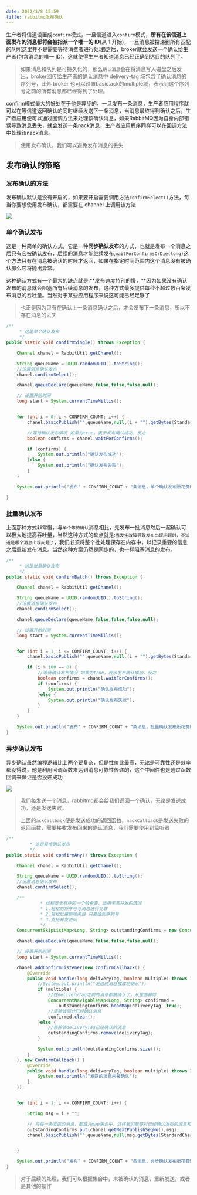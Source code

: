 ```yaml
---
date: 2022/1/8 15:59
title: rabbitmq发布确认
---
```




生产者将信道设置成`confirm`模式，一旦信道进入`confirm`模式，**所有在该信道上面发布的消息都将会被指派一个唯一的 ID**(从 1 开始)，一旦消息被投递到所有匹配的`队列`(这里并不是需要等待消费者进行处理)之后，broker就会发送一个确认给生产者(包含消息的唯一 ID)，这就使得生产者知道消息已经正确到达目的队列了。



> 如果消息和队列是可持久化的，那么`确认消息`会在将消息写入磁盘之后发出，broker回传给生产者的确认消息中 delivery-tag 域包含了确认消息的序列号，此外 broker 也可以设置basic.ack的multiple域，表示到这个序列号之前的所有消息都已经得到了处理。



confirm模式最大的好处在于他是异步的，一旦发布一条消息，生产者应用程序就可以在等信道返回确认的同时继续发送下一条消息，当消息最终得到确认之后，生产者应用便可以通过回调方法来处理该确认消息，如果RabbitMQ因为自身内部错误导致消息丢失，就会发送一条nack消息，生产者应用程序同样可以在回调方法中处理该nack消息。



> 使用发布确认，我们可以避免发布消息的丢失



## 发布确认的策略





### 发布确认的方法

发布确认默认是没有开启的，如果要开启需要调用方法`confirmSelect()`方法，每当你要想使用发布确认，都需要在 channel 上调用该方法



![](https://picture.xcye.xyz/image-20220108160130315.png)



### **单个确认发布** 

这是一种简单的确认方式，它是一种**同步确认发布**的方式，也就是发布一个消息之后只有它被确认发布，后续的消息才能继续发布,`waitForConfirmsOrDie(long)`这个方法只有在消息被确认的时候才返回，如果在指定时间范围内这个消息没有被确认那么它将抛出异常。



这种确认方式有一个最大的缺点就是:**发布速度特别的慢，**因为如果没有确认发布的消息就会阻塞所有后续消息的发布，这种方式最多提供每秒不超过数百条发布消息的吞吐量。当然对于某些应用程序来说这可能已经足够了



> 也正是因为只有在确认上一条消息确认之后，才会发布下一条消息，所以不存在消息的丢失



```java
/**
     * 这是单个确认发布
     */
public static void confirmSingle() throws Exception {

    Channel chanel = RabbitUtil.getChanel();

    String queueName = UUID.randomUUID().toString();
    //设置消息确认发布
    chanel.confirmSelect();

    chanel.queueDeclare(queueName,false,false,false,null);

    // 设置开始时间
    long start = System.currentTimeMillis();


    for (int i = 0; i < CONFIRM_COUNT; i++) {
        chanel.basicPublish("",queueName,null,(i + "").getBytes(StandardCharsets.UTF_8));

        //等待确认发布情况 如果为true，表示发布确认成功，反之
        boolean confirms = chanel.waitForConfirms();

        if (confirms) {
            System.out.println("确认发布成功");
        }else {
            System.out.println("确认发布失败");
        }
    }

    System.out.println("发布" + CONFIRM_COUNT + "条消息，单个确认发布所花费时间 ms: " + (System.currentTimeMillis() - start));

}
```



### **批量确认发布** 

上面那种方式非常慢，与`单个等待确认`消息相比，先发布一批消息然后一起确认可以极大地提高吞吐量，当然这种方式的缺点就是:`当发生故障导致发布出现问题时，不知道是哪个消息出现问题了`，我们必须将整个批处理保存在内存中，以记录重要的信息之后重新发布消息。当然这种方案仍然是同步的，也一样阻塞消息的发布。



```java
/**
     * 这是批量确认发布
     */
public static void confirmBatch() throws Exception {

    Channel chanel = RabbitUtil.getChanel();

    String queueName = UUID.randomUUID().toString();
    //设置消息确认发布
    chanel.confirmSelect();

    chanel.queueDeclare(queueName,false,false,false,null);

    // 设置开始时间
    long start = System.currentTimeMillis();


    for (int i = 1; i <= CONFIRM_COUNT; i++) {
        chanel.basicPublish("",queueName,null,(i + "").getBytes(StandardCharsets.UTF_8));

        if (i % 100 == 0) {
            //等待确认发布情况 如果为true，表示发布确认成功，反之
            boolean confirms = chanel.waitForConfirms();
            if (confirms) {
                System.out.println("确认发布成功");
            }else {
                System.out.println("确认发布失败");
            }
        }
    }

    System.out.println("发布" + CONFIRM_COUNT + "条消息，批量确认发布所花费时间 ms: " + (System.currentTimeMillis() - start));
}
```



### **异步确认发布** 

异步确认虽然编程逻辑比上两个要复杂，但是性价比最高，无论是可靠性还是效率都没得说，他是利用回调函数来达到消息可靠性传递的，这个中间件也是通过函数回调来保证是否投递成功



![](https://picture.xcye.xyz/image-20220108163706069.png)



> 我们每发送一个消息，rabbitmq都会给我们返回一个确认，无论是发送成功，还是发送失败。
>
> 上面的`ackCallback`便是发送成功的返回函数，`nackCallback`是发送失败的返回函数，需要接收发布回来的确认消息，我们需要使用到监听器



```java
/**
         * 这是异步确认发布
         */
public static void confirmAny() throws Exception {

    Channel chanel = RabbitUtil.getChanel();

    String queueName = UUID.randomUUID().toString();
    //设置消息确认发布
    chanel.confirmSelect();

    /**
             * 线程安全有序的一个哈希表，适用于高并发的情况
             * 1.轻松的将序号与消息进行关联
             * 2.轻松批量删除条目 只要给到序列号
             * 3.支持并发访问
             */
    ConcurrentSkipListMap<Long, String> outstandingConfirms = new ConcurrentSkipListMap<>();

    chanel.queueDeclare(queueName,false,false,false,null);

    // 设置开始时间
    long start = System.currentTimeMillis();

    chanel.addConfirmListener(new ConfirmCallback() {
        @Override
        public void handle(long deliveryTag, boolean multiple) throws IOException {
            //System.out.println("发送的消息被成功确认");
            if (multiple) {
                //在deliveryTag之前的消息都被确认了，从里面移除
                ConcurrentNavigableMap<Long, String> confirmed =
                    outstandingConfirms.headMap(deliveryTag, true);
                //清除该部分已经确认消息
                confirmed.clear();
            }else {
                //移除该deliveryTag已经确认的消息
                outstandingConfirms.remove(deliveryTag);
            }

            System.out.println(outstandingConfirms.size());
        }
    }, new ConfirmCallback() {
        @Override
        public void handle(long deliveryTag, boolean multiple) throws IOException {
            System.out.println("发送的消息未被确认");
        }
    });


    for (int i = 1; i <= CONFIRM_COUNT; i++) {

        String msg = i + "";

        // 将每一条发送的消息，都放入map集合中，这样我们能够对已经确认发布的消息和未确认发布的消息，进行进一步的处理
        outstandingConfirms.put(chanel.getNextPublishSeqNo(),msg);
        chanel.basicPublish("",queueName,null,msg.getBytes(StandardCharsets.UTF_8));


    }

    System.out.println("发布" + CONFIRM_COUNT + "条消息，异步确认发布所花费时间 ms: " + (System.currentTimeMillis() - start));
}
```

> 对于后续的处理，我们可以根据集合中，未被确认的消息，重新发送，或者是其他的操作



